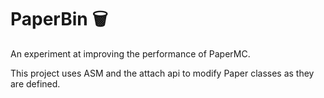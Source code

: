 # PaperBin 🗑️
An experiment at improving the performance of PaperMC.

This project uses ASM and the attach api to modify Paper classes as they are defined.
